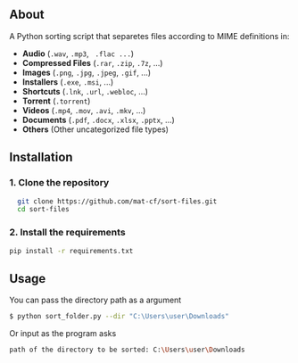 ## About
A Python sorting script that separetes files according to MIME definitions in:
- **Audio** (``` .wav ```, ``` .mp3 ```, ``` .flac ...```)
- **Compressed Files** (``` .rar ```, ``` .zip ```, ``` .7z ```, ...)
- **Images** (``` .png ```, ``` .jpg ```, ``` .jpeg ```, ``` .gif ```, ...)
- **Installers** (``` .exe ```, ``` .msi ```, ...)
- **Shortcuts** (``` .lnk ```, ``` .url ```, ``` .webloc ```, ...)
- **Torrent** (``` .torrent ```)
- **Videos** (``` .mp4 ```, ``` .mov ```, ``` .avi ```, ``` .mkv ```, ...)
- **Documents** (``` .pdf ```, ``` .docx ```, ``` .xlsx ```, ``` .pptx ```, ...)
- **Others** (Other uncategorized file types)

## Installation

### 1. Clone the repository
 ```sh
   git clone https://github.com/mat-cf/sort-files.git
   cd sort-files
```

### 2. Install the requirements
```sh
pip install -r requirements.txt
```

## Usage
You can pass the directory path as a argument 
```sh
$ python sort_folder.py --dir "C:\Users\user\Downloads"
```
Or input as the program asks 
```sh
path of the directory to be sorted: C:\Users\user\Downloads
```


